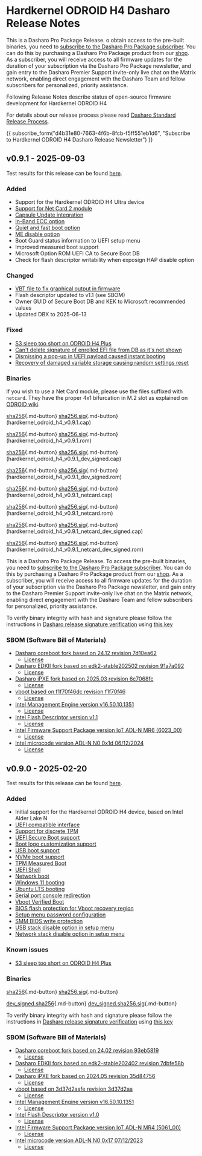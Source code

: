 # Hardkernel ODROID H4 Dasharo Release Notes

This is a Dasharo Pro Package Release. o obtain access to the pre-built binaries,
you need to [subscribe to the Dasharo Pro Package subscriber](https://docs.dasharo.com/ways-you-can-help-us/#become-a-dasharo-pro-package-subscriber).
You can do this by purchasing a Dasharo Pro Package product from our [shop](https://shop.3mdeb.com/shop/dasharo-pro-package/1-year-dasharo-entry-subscription-for-network-appliance/).
As a subscriber, you will receive access to all firmware updates for the
duration of your subscription via the Dasharo Pro Package newsletter,
and gain entry to the Dasharo Premier Support invite-only live chat
on the Matrix network, enabling direct engagement with the Dasharo Team
and fellow subscribers for personalized, priority assistance.

Following Release Notes describe status of open-source firmware development for
Hardkernel ODROID H4

For details about our release process please read
[Dasharo Standard Release Process](../../dev-proc/standard-release-process.md).

{{ subscribe_form("d4b31e80-7663-4f6b-8fcb-f5ff551eb1d6",
"Subscribe to Hardkernel ODROID H4 Dasharo Release Newsletter") }}

## v0.9.1 - 2025-09-03

Test results for this release can be found
[here](https://github.com/Dasharo/osfv-results/blob/main/boards/Hardkernel/Odroid_H4/v0.9.1_results.csv).

### Added

- Support for the Hardkernel ODROID H4 Ultra device
- [Support for Net Card 2 module](https://github.com/Dasharo/dasharo-issues/issues/1281)
- [Capsule Update integration](https://github.com/Dasharo/dasharo-issues/issues/1471)
- [In-Band ECC option](https://github.com/Dasharo/dasharo-issues/issues/1276)
- [Quiet and fast boot option](https://github.com/Dasharo/dasharo-issues/issues/1278)
- [ME disable option](https://github.com/Dasharo/dasharo-issues/issues/1279)
- Boot Guard status information to UEFI setup menu
- Improved measured boot support
- Microsoft Option ROM UEFI CA to Secure Boot DB
- Check for flash descriptor writability when exposign HAP disable option

### Changed

- [VBT file to fix graphical output in firmware](https://github.com/Dasharo/dasharo-issues/issues/1353)
- Flash descriptor updated to v1.1 (see SBOM)
- Owner GUID of Secure Boot DB and KEK to Microsoft recommended values
- Updated DBX to 2025-06-13

### Fixed

- [S3 sleep too short on ODROID H4 Plus](https://github.com/Dasharo/dasharo-issues/issues/1213)
- [Can't delete signature of enrolled EFI file from DB as it's not shown](https://github.com/Dasharo/dasharo-issues/issues/1365)
- [Dismissing a pop-up in UEFI payload caused instant booting](https://github.com/Dasharo/dasharo-issues/issues/1539)
- [Recovery of damaged variable storage causing random settings reset](https://github.com/Dasharo/dasharo-issues/issues/1293)

### Binaries

If you wish to use a Net Card module, please use the files suffixed with
`netcard`. They have the proper 4x1 bifurcation in M.2 slot as explained on
[ODROID
wiki](https://wiki.odroid.com/accessory/connectivity/netcard3?s[]=netcard#netcard_bios_versions).

[sha256][hardkernel_odroid_h4_v0.9.1.cap_hash]{.md-button}
[sha256.sig][hardkernel_odroid_h4_v0.9.1.cap_sig]{.md-button}
(hardkernel_odroid_h4_v0.9.1.cap)

[sha256][hardkernel_odroid_h4_v0.9.1.rom_hash]{.md-button}
[sha256.sig][hardkernel_odroid_h4_v0.9.1.rom_sig]{.md-button}
(hardkernel_odroid_h4_v0.9.1.rom)

[sha256][hardkernel_odroid_h4_v0.9.1_dev_signed.cap_hash]{.md-button}
[sha256.sig][hardkernel_odroid_h4_v0.9.1_dev_signed.cap_sig]{.md-button}
(hardkernel_odroid_h4_v0.9.1_dev_signed.cap)

[sha256][hardkernel_odroid_h4_v0.9.1_dev_signed.rom_hash]{.md-button}
[sha256.sig][hardkernel_odroid_h4_v0.9.1_dev_signed.rom_sig]{.md-button}
(hardkernel_odroid_h4_v0.9.1_dev_signed.rom)

[sha256][hardkernel_odroid_h4_v0.9.1_netcard.cap_hash]{.md-button}
[sha256.sig][hardkernel_odroid_h4_v0.9.1_netcard.cap_sig]{.md-button}
(hardkernel_odroid_h4_v0.9.1_netcard.cap)

[sha256][hardkernel_odroid_h4_v0.9.1_netcard.rom_hash]{.md-button}
[sha256.sig][hardkernel_odroid_h4_v0.9.1_netcard.rom_sig]{.md-button}
(hardkernel_odroid_h4_v0.9.1_netcard.rom)

[sha256][hardkernel_odroid_h4_v0.9.1_netcard_dev_signed.cap_hash]{.md-button}
[sha256.sig][hardkernel_odroid_h4_v0.9.1_netcard_dev_signed.cap_sig]{.md-button}
(hardkernel_odroid_h4_v0.9.1_netcard_dev_signed.cap)

[sha256][hardkernel_odroid_h4_v0.9.1_netcard_dev_signed.rom_hash]{.md-button}
[sha256.sig][hardkernel_odroid_h4_v0.9.1_netcard_dev_signed.rom_sig]{.md-button}
(hardkernel_odroid_h4_v0.9.1_netcard_dev_signed.rom)

This is a Dasharo Pro Package Release. To access the pre-built binaries,
you need to [subscribe to the Dasharo Pro Package subscriber](../../ways-you-can-help-us.md#become-a-dasharo-pro-package-subscriber).
You can do this by purchasing a Dasharo Pro Package product from our
[shop](https://shop.3mdeb.com/shop/dasharo-pro-package/1-year-dasharo-pro-package-for-network-appliance/).
As a subscriber, you will receive access to all firmware updates for the
duration of your subscription via the Dasharo Pro Package newsletter, and
gain entry to the Dasharo Premier Support invite-only live chat on the Matrix
network, enabling direct engagement with the Dasharo Team and fellow
subscribers for personalized, priority assistance.

To verify binary integrity with hash and signature please follow the
instructions in [Dasharo release signature verification](/guides/signature-verification)
using [this key](https://raw.githubusercontent.com/3mdeb/3mdeb-secpack/master/dasharo/hardkernel_odroid_h4/dasharo-release-0.x-compatible-with-hardkernel-odroid-h4-family-signing-key.asc)

### SBOM (Software Bill of Materials)

- [Dasharo coreboot fork based on 24.12 revision 7d10ea62](https://github.com/Dasharo/coreboot/tree/7d10ea62)
    + [License](https://github.com/Dasharo/coreboot/blob/7d10ea62/COPYING)
- [Dasharo EDKII fork based on edk2-stable202502 revision 91a7a092](https://github.com/Dasharo/edk2/tree/91a7a092)
    + [License](https://github.com/Dasharo/edk2/blob/91a7a092/License.txt)
- [Dasharo iPXE fork based on 2025.03 revision 6c7068fc](https://github.com/Dasharo/ipxe/tree/6c7068fc)
    + [License](https://github.com/Dasharo/ipxe/blob/6c7068fc/COPYING.GPLv2)
- [vboot based on f1f70f46dc revision f1f70f46](https://chromium.googlesource.com/chromiumos/platform/vboot_reference/+/f1f70f46/)
    + [License](https://chromium.googlesource.com/chromiumos/platform/vboot_reference/+/f1f70f46/LICENSE)
- [Intel Management Engine version v16.50.10.1351](https://github.com/Dasharo/dasharo-blobs/blob/52647f9c/hardkernel/odroid_h4/me.bin)
    + [License](https://github.com/Dasharo/dasharo-blobs/blob/52647f9c/licenses/pv%20intel%20obl%20software%20license%20agreement%2011.2.2017.pdf)
- [Intel Flash Descriptor version v1.1](https://github.com/Dasharo/dasharo-blobs/blob/52647f9c/hardkernel/odroid_h4/descriptor.bin)
    + [License](https://github.com/Dasharo/dasharo-blobs/blob/52647f9c/licenses/pv%20intel%20obl%20software%20license%20agreement%2011.2.2017.pdf)
- [Intel Firmware Support Package version IoT ADL-N MR6 (6023_00)](https://github.com/intel/FSP/commits/86c91116/AlderLakeFspBinPkg/IoT/AlderLakeN)
    + [License](https://github.com/intel/FSP/blob/86c91116/FSP_License.pdf)
- [Intel microcode version ADL-N N0 0x1d 06/12/2024](https://github.com/intel/Intel-Linux-Processor-Microcode-Data-Files/tree/microcode-20250812/intel-ucode/06-be-00)
    + [License](https://github.com/intel/Intel-Linux-Processor-Microcode-Data-Files/blob/microcode-20250812/license)

[hardkernel_odroid_h4_v0.9.1.cap_hash]: https://dl.3mdeb.com/open-source-firmware/Dasharo/hardkernel_odroid_h4/uefi/v0.9.1/hardkernel_odroid_h4_v0.9.1.cap.sha256
[hardkernel_odroid_h4_v0.9.1.cap_sig]: https://dl.3mdeb.com/open-source-firmware/Dasharo/hardkernel_odroid_h4/uefi/v0.9.1/hardkernel_odroid_h4_v0.9.1.cap.sha256.sig
[hardkernel_odroid_h4_v0.9.1.rom_hash]: https://dl.3mdeb.com/open-source-firmware/Dasharo/hardkernel_odroid_h4/uefi/v0.9.1/hardkernel_odroid_h4_v0.9.1.rom.sha256
[hardkernel_odroid_h4_v0.9.1.rom_sig]: https://dl.3mdeb.com/open-source-firmware/Dasharo/hardkernel_odroid_h4/uefi/v0.9.1/hardkernel_odroid_h4_v0.9.1.rom.sha256.sig
[hardkernel_odroid_h4_v0.9.1_dev_signed.cap_hash]: https://dl.3mdeb.com/open-source-firmware/Dasharo/hardkernel_odroid_h4/uefi/v0.9.1/hardkernel_odroid_h4_v0.9.1_dev_signed.cap.sha256
[hardkernel_odroid_h4_v0.9.1_dev_signed.cap_sig]: https://dl.3mdeb.com/open-source-firmware/Dasharo/hardkernel_odroid_h4/uefi/v0.9.1/hardkernel_odroid_h4_v0.9.1_dev_signed.cap.sha256.sig
[hardkernel_odroid_h4_v0.9.1_dev_signed.rom_hash]: https://dl.3mdeb.com/open-source-firmware/Dasharo/hardkernel_odroid_h4/uefi/v0.9.1/hardkernel_odroid_h4_v0.9.1_dev_signed.rom.sha256
[hardkernel_odroid_h4_v0.9.1_dev_signed.rom_sig]: https://dl.3mdeb.com/open-source-firmware/Dasharo/hardkernel_odroid_h4/uefi/v0.9.1/hardkernel_odroid_h4_v0.9.1_dev_signed.rom.sha256.sig
[hardkernel_odroid_h4_v0.9.1_netcard.cap_hash]: https://dl.3mdeb.com/open-source-firmware/Dasharo/hardkernel_odroid_h4/uefi/v0.9.1/hardkernel_odroid_h4_v0.9.1_netcard.cap.sha256
[hardkernel_odroid_h4_v0.9.1_netcard.cap_sig]: https://dl.3mdeb.com/open-source-firmware/Dasharo/hardkernel_odroid_h4/uefi/v0.9.1/hardkernel_odroid_h4_v0.9.1_netcard.cap.sha256.sig
[hardkernel_odroid_h4_v0.9.1_netcard.rom_hash]: https://dl.3mdeb.com/open-source-firmware/Dasharo/hardkernel_odroid_h4/uefi/v0.9.1/hardkernel_odroid_h4_v0.9.1_netcard.rom.sha256
[hardkernel_odroid_h4_v0.9.1_netcard.rom_sig]: https://dl.3mdeb.com/open-source-firmware/Dasharo/hardkernel_odroid_h4/uefi/v0.9.1/hardkernel_odroid_h4_v0.9.1_netcard.rom.sha256.sig
[hardkernel_odroid_h4_v0.9.1_netcard_dev_signed.cap_hash]: https://dl.3mdeb.com/open-source-firmware/Dasharo/hardkernel_odroid_h4/uefi/v0.9.1/hardkernel_odroid_h4_v0.9.1_netcard_dev_signed.cap.sha256
[hardkernel_odroid_h4_v0.9.1_netcard_dev_signed.cap_sig]: https://dl.3mdeb.com/open-source-firmware/Dasharo/hardkernel_odroid_h4/uefi/v0.9.1/hardkernel_odroid_h4_v0.9.1_netcard_dev_signed.cap.sha256.sig
[hardkernel_odroid_h4_v0.9.1_netcard_dev_signed.rom_hash]: https://dl.3mdeb.com/open-source-firmware/Dasharo/hardkernel_odroid_h4/uefi/v0.9.1/hardkernel_odroid_h4_v0.9.1_netcard_dev_signed.rom.sha256
[hardkernel_odroid_h4_v0.9.1_netcard_dev_signed.rom_sig]: https://dl.3mdeb.com/open-source-firmware/Dasharo/hardkernel_odroid_h4/uefi/v0.9.1/hardkernel_odroid_h4_v0.9.1_netcard_dev_signed.rom.sha256.sig

## v0.9.0 - 2025-02-20

Test results for this release can be found
[here](https://github.com/Dasharo/osfv-results/blob/main/boards/Hardkernel/Odroid_H4/v0.9.0_results.csv).

### Added

- Initial support for the Hardkernel ODROID H4 device, based on Intel Alder
  Lake N
- [UEFI compatible interface](https://docs.dasharo.com/unified-test-documentation/dasharo-compatibility/30M-uefi-compatible-interface/)
- [Support for discrete TPM](https://docs.dasharo.com/unified-test-documentation/dasharo-security/200-tpm-support/)
- [UEFI Secure Boot support](https://docs.dasharo.com/unified-test-documentation/dasharo-security/206-secure-boot/)
- [Boot logo customization support](https://docs.dasharo.com/unified-test-documentation/dasharo-compatibility/328-logo-customization-functionality/)
- [USB boot support](https://docs.dasharo.com/unified-test-documentation/dasharo-compatibility/31N-usb-boot/)
- [NVMe boot support](https://docs.dasharo.com/unified-test-documentation/dasharo-compatibility/312-nvme-support/)
- [TPM Measured Boot](https://docs.dasharo.com/unified-test-documentation/dasharo-security/203-measured-boot/)
- [UEFI Shell](https://docs.dasharo.com/unified-test-documentation/dasharo-compatibility/30P-uefi-shell/)
- [Network boot](https://docs.dasharo.com/unified-test-documentation/dasharo-compatibility/315b-netboot-utilities/)
- [Windows 11 booting](https://docs.dasharo.com/unified-test-documentation/dasharo-compatibility/31A-windows-booting/)
- [Ubuntu LTS booting](https://docs.dasharo.com/unified-test-documentation/dasharo-compatibility/308-debian-stable-and-ubuntu-lts-support/)
- [Serial port console redirection](https://docs.dasharo.com/unified-test-documentation/dasharo-compatibility/31G-ec-and-superio/#sio004001-serial-port-in-firmware)
- [Vboot Verified Boot](https://docs.dasharo.com/guides/vboot-signing/)
- [BIOS flash protection for Vboot recovery region](https://docs.dasharo.com/unified-test-documentation/dasharo-security/20J-bios-lock-support/)
- [Setup menu password configuration](https://docs.dasharo.com/dasharo-menu-docs/overview/#dasharo-menu-guides)
- [SMM BIOS write protection](https://docs.dasharo.com/dasharo-menu-docs/dasharo-system-features/#dasharo-security-options)
- [USB stack disable option in setup menu](https://docs.dasharo.com/dasharo-menu-docs/dasharo-system-features/#usb-configuration)
- [Network stack disable option in setup menu](https://docs.dasharo.com/dasharo-menu-docs/dasharo-system-features/#networking-options)

### Known issues

- [S3 sleep too short on ODROID H4 Plus](https://github.com/Dasharo/dasharo-issues/issues/1213)

### Binaries

[sha256][hardkernel_odroid_h4_v0.9.0.rom_hash]{.md-button}
[sha256.sig][hardkernel_odroid_h4_v0.9.0.rom_sig]{.md-button}

[dev_signed.sha256][hardkernel_odroid_h4_v0.9.0_dev_signed.rom_hash]{.md-button}
[dev_signed.sha256.sig][hardkernel_odroid_h4_v0.9.0_dev_signed.rom_sig]{.md-button}

To verify binary integrity with hash and signature please follow the
instructions in [Dasharo release signature verification](/guides/signature-verification)
using [this key](https://raw.githubusercontent.com/3mdeb/3mdeb-secpack/master/dasharo/hardkernel_odroid_h4/dasharo-release-0.x-compatible-with-hardkernel-odroid-h4-family-signing-key.asc)

### SBOM (Software Bill of Materials)

- [Dasharo coreboot fork based on 24.02 revision 93eb5819](https://github.com/Dasharo/coreboot/tree/93eb5819)
    + [License](https://github.com/Dasharo/coreboot/blob/93eb5819/COPYING)
- [Dasharo EDKII fork based on edk2-stable202402 revision 7dbfe58b](https://github.com/Dasharo/edk2/tree/7dbfe58b)
    + [License](https://github.com/Dasharo/edk2/blob/7dbfe58b/License.txt)
- [Dasharo iPXE fork based on 2024.05 revision 35d84756](https://github.com/Dasharo/ipxe/tree/35d84756)
    + [License](https://github.com/Dasharo/ipxe/blob/35d84756/COPYING.GPLv2)
- [vboot based on 3d37d2aafe revision 3d37d2aa](https://chromium.googlesource.com/chromiumos/platform/vboot_reference/+/3d37d2aa/)
    + [License](https://chromium.googlesource.com/chromiumos/platform/vboot_reference/+/3d37d2aa/LICENSE)
- [Intel Management Engine version v16.50.10.1351](https://github.com/Dasharo/dasharo-blobs/blob/c4ecc9e3/hardkernel/odroid_h4/me.bin)
    + [License](https://github.com/Dasharo/dasharo-blobs/blob/c4ecc9e3/licenses/pv%20intel%20obl%20software%20license%20agreement%2011.2.2017.pdf)
- [Intel Flash Descriptor version v1.0](https://github.com/Dasharo/dasharo-blobs/blob/c4ecc9e3/hardkernel/odroid_h4/descriptor.bin)
    + [License](https://github.com/Dasharo/dasharo-blobs/blob/c4ecc9e3/licenses/pv%20intel%20obl%20software%20license%20agreement%2011.2.2017.pdf)
- [Intel Firmware Support Package version IoT ADL-N MR4 (5061_00)](https://github.com/intel/FSP/commits/3819544e/AlderLakeFspBinPkg/IoT/AlderLakeN)
    + [License](https://github.com/intel/FSP/blob/3819544e/FSP_License.pdf)
- [Intel microcode version ADL-N N0 0x17 07/12/2023](https://github.com/intel/Intel-Linux-Processor-Microcode-Data-Files/tree/microcode-20240531/intel-ucode/06-be-00)
    + [License](https://github.com/intel/Intel-Linux-Processor-Microcode-Data-Files/blob/microcode-20240531/license)

[hardkernel_odroid_h4_v0.9.0.rom_hash]: https://dl.3mdeb.com/open-source-firmware/Dasharo/hardkernel_odroid_h4/v0.9.0/hardkernel_odroid_h4_v0.9.0.rom.sha256
[hardkernel_odroid_h4_v0.9.0.rom_sig]: https://dl.3mdeb.com/open-source-firmware/Dasharo/hardkernel_odroid_h4/v0.9.0/hardkernel_odroid_h4_v0.9.0.rom.sha256.sig
[hardkernel_odroid_h4_v0.9.0_dev_signed.rom_hash]: https://dl.3mdeb.com/open-source-firmware/Dasharo/hardkernel_odroid_h4/v0.9.0/hardkernel_odroid_h4_v0.9.0_dev_signed.rom.sha256
[hardkernel_odroid_h4_v0.9.0_dev_signed.rom_sig]: https://dl.3mdeb.com/open-source-firmware/Dasharo/hardkernel_odroid_h4/v0.9.0/hardkernel_odroid_h4_v0.9.0_dev_signed.rom.sha256.sig
